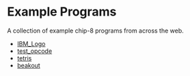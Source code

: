 # Example Programs
A collection of example chip-8 programs from across the web. 

- [IBM_Logo](https://github.com/loktar00/chip8)
- [test_opcode](https://github.com/corax89/chip8-test-rom)
- [tetris](https://github.com/badlogic/chip8)
- [beakout](https://github.com/badlogic/chip8)
